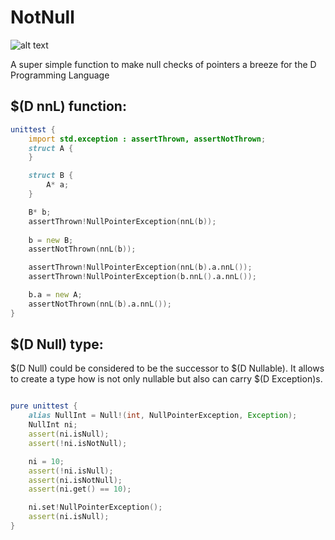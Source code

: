 # NotNull

![alt text](https://travis-ci.org/burner/notnull.svg)

A super simple function to make null checks of pointers a breeze for the D
Programming Language

## $(D nnL) function:
```D
unittest {
	import std.exception : assertThrown, assertNotThrown;
	struct A {
	}

	struct B {
		A* a;
	}

	B* b;
	assertThrown!NullPointerException(nnL(b));
	
	b = new B;
	assertNotThrown(nnL(b));

	assertThrown!NullPointerException(nnL(b).a.nnL());
	assertThrown!NullPointerException(b.nnL().a.nnL());

	b.a = new A;
	assertNotThrown(nnL(b).a.nnL());
}
```

## $(D Null) type:

$(D Null) could be considered to be the successor to $(D Nullable).
It allows to create a type how is not only nullable but also can carry
$(D Exception)s.
```D

pure unittest {
	alias NullInt = Null!(int, NullPointerException, Exception);
	NullInt ni;
	assert(ni.isNull);
	assert(!ni.isNotNull);

	ni = 10;
	assert(!ni.isNull);
	assert(ni.isNotNull);
	assert(ni.get() == 10);

	ni.set!NullPointerException();
	assert(ni.isNull);
}
```
